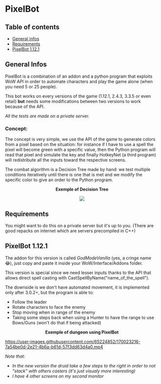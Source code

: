 # PixelBot

## Table of contents
* [General infos](#general-infos)
* [Requirements](#requirements)
* [PixelBot 1.12.1](#pixelbot-1121)

## General Infos

PixelBot is a combination of an addon and a python program that exploits WoW API in order to automate characters and play the game alone (when you need 5 or 25 people).

This bot works on every versions of the game (1.12.1, 2.4.3, 3.3.5 or even retail) **but** needs some modifications between two versions to work because of the API.

*All the tests are made on a private server.*


### Concept:

The concept is very simple, we use the API of the game to generate colors from a pixel based on the situation: for instance if I have to use a spell the pixel will become green with a specific value, then the Python program will read that pixel and simulate the key and finally HotkeyNet (a third program) will redistribute all the inputs toward the respective screens.

The combat algorithm is a Decision Tree made by hand: we test multiple conditions iteratively until there is one that is met and we modify the specific color to give an order to the Python program.

<p align="center"> <b>Exemple of Decision Tree</b> </p>
<p align="center">
<img src="https://www.nvidia.com/content/dam/en-zz/Solutions/glossary/data-science/xgboost/img-2.png">
</p>

## Requirements

You might want to do this on a private server but it's up to you. (There are good repacks on internet which are servers precompiled in C++)

## PixelBot 1.12.1

The addon for this version is called *GodModeVanilla* (yes, a cringe name :joy:), just copy and paste it inside your WoW/Interface/Addons folder.

This version is special since we need lesser inputs thanks to the API that allows direct spell casting with CastSpellByName("name_of_the_spell").

The downside is we don't have automated movement, it is implemented only after 3.0.2+, but the program is able to:
* Follow the leader
* Rotate characters to face the enemy
* Stop moving when in range of the enemy
* Taking some steps back when using a Hunter to have the range to use Bows/Guns (won't do that if being attacked)

<p align="center"> <b>Exemple of dungeon using PixelBot</b> </p>

https://user-images.githubusercontent.com/65224852/170023216-7a54be0d-2e21-4b6a-b61d-57f3dd63d4a0.mp4

*Note that:*
* *In the new version the druid take a few steps to the right in order to not "stack" with others casters (it's just visualy more interesting)*
* *I have 4 other screens on my second monitor*

